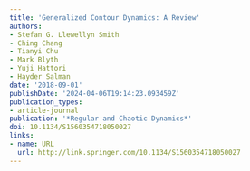 ```yaml
---
title: 'Generalized Contour Dynamics: A Review'
authors:
- Stefan G. Llewellyn Smith
- Ching Chang
- Tianyi Chu
- Mark Blyth
- Yuji Hattori
- Hayder Salman
date: '2018-09-01'
publishDate: '2024-04-06T19:14:23.093459Z'
publication_types:
- article-journal
publication: '*Regular and Chaotic Dynamics*'
doi: 10.1134/S1560354718050027
links:
- name: URL
  url: http://link.springer.com/10.1134/S1560354718050027
---
```

